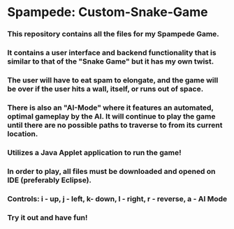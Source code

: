 # Spampede: Custom-Snake-Game

### This repository contains all the files for my Spampede Game. 
### It contains a user interface and backend functionality that is similar to that of the "Snake Game" but it has my own twist. 

### The user will have to eat spam to elongate, and the game will be over if the user hits a wall, itself, or runs out of space.

### There is also an "AI-Mode" where it features an automated, optimal gameplay by the AI. It will continue to play the game until there are no possible paths to traverse to from its current location.

### Utilizes a Java Applet application to run the game!

### In order to play, all files must be downloaded and opened on IDE (preferably Eclipse).
### Controls: i - up, j - left, k- down, l - right, r - reverse, a - AI Mode
### Try it out and have fun!
